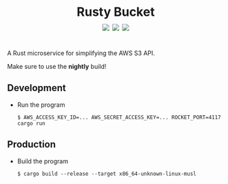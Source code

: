 <h1 align="center">Rusty Bucket<br>
<img src="https://img.shields.io/github/languages/code-size/svasandani/rusty-bucket" />
<img src="https://img.shields.io/github/license/svasandani/rusty-bucket" />
<img src="https://img.shields.io/github/last-commit/svasandani/rusty-bucket" />
<br>
</h1>
<br>
A Rust microservice for simplifying the AWS S3 API.

Make sure to use the <strong>nightly</strong> build!

## Development
- Run the program

    `$ AWS_ACCESS_KEY_ID=... AWS_SECRET_ACCESS_KEY=... ROCKET_PORT=4117 cargo run`

## Production
- Build the program

    `$ cargo build --release --target x86_64-unknown-linux-musl`